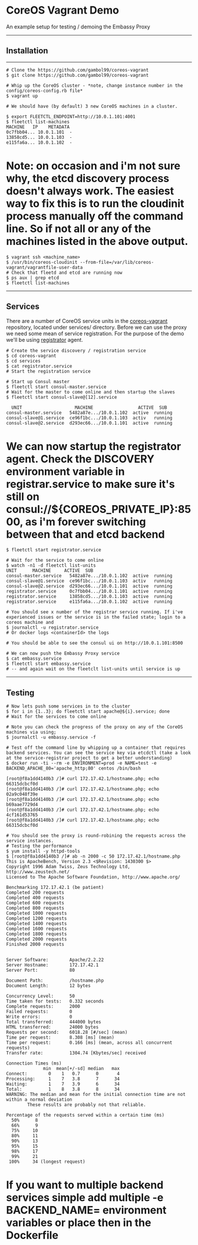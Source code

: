 # CoreOS Vagrant Demo

An example setup for testing / demoing the Embassy Proxy

***
## Installation


----------

  
    # Clone the https://github.com/gambol99/coreos-vagrant
    $ git clone https://github.com/gambol99/coreos-vagrant

    # Whip up the CoreOS cluster - *note, change instance number in the config/coreos-config.rb file*
    $ vagrant up

    # We should have (by default) 3 new CoreOS machines in a cluster.
  
    $ export FLEETCTL_ENDPOINT=http://10.0.1.101:4001
    $ fleetctl list-machines
    MACHINE   IP    METADATA
    0c7fbb04... 10.0.1.101  -
    13858cd5... 10.0.1.103  -
    e115fa6a... 10.0.1.102  -

  # Note: on occasion and i'm not sure why, the etcd discovery process doesn't always work. The easiest way to fix this is to run the cloudinit process manually off the command line. So if not all or any of the machines listed in the above output.
  
    $ vagrant ssh <machine_name>
    $ /usr/bin/coreos-cloudinit --from-file=/var/lib/coreos-vagrant/vagrantfile-user-data
    # Check that fleetd and etcd are running now
    $ ps aux | grep etcd
    $ fleetctl list-machines


----------

Services
--------

There are a number of CoreOS service units in the [coreos-vagrant](https://github.com/gambol99/coreos-vagrant) repository, located under services/ directory. Before we can use  the proxy we need some mean of service registration.
For the purpose of the demo we'll be using [registrator](https://github.com/progrium/registrator) agent.

    # Create the service discovery / registration service
    $ cd coreos-vagrant
    $ cd services
    $ cat registrator.service
    # Start the registration service
  
    # Start up Consul master
    $ fleetctl start consul-master.service
    # Wait for the master to come online and then startup the slaves
    $ fleetctl start consul-slave@[12].service

      UNIT                    MACHINE                 ACTIVE  SUB
    consul-master.service   5482a87e.../10.0.1.102  active  running
    consul-slave@1.service  ce96f1bc.../10.0.1.103  activ   running
    consul-slave@2.service  d293ec66.../10.0.1.101  active  running

  # We can now startup the registrator agent. Check the DISCOVERY environment variable in registrar.service to make sure it's still on consul://${COREOS_PRIVATE_IP}:8500, as i'm forever switching between that and etcd backend

    $ fleetctl start registrator.service

    # Wait for the service to come online
    $ watch -n1 -d fleetctl list-units
    UNIT      MACHINE     ACTIVE  SUB
    consul-master.service   5482a87e.../10.0.1.102  active  running
    consul-slave@1.service  ce96f1bc.../10.0.1.103  activ   running
    consul-slave@2.service  d293ec66.../10.0.1.101  active  running
    registrator.service     0c7fbb04.../10.0.1.101  active  running
    registrator.service     13858cd5.../10.0.1.103  active  running
    registrator.service     e115fa6a.../10.0.1.102  active  running

    # You should see x number of the registrar service running. If i've experienced issues or the service is in the failed state; login to a coreos machine and
    $ journalctl -u registrator.service
    # Or docker logs <containerId> the logs

    # You should be able to see the consul ui on http://10.0.1.101:8500

    # We can now push the Embassy Proxy service
    $ cat embassy.service
    $ fleetctl start embassy.service
    # -- and again wait on the fleetclt list-units until service is up


----------

## Testing ##
  
    # Now lets push some services in to the cluster
    $ for i in {1..3}; do fleetctl start apache@${i}.service; done
    # Wait for the services to come online
  
    # Note you can check the progress of the proxy on any of the CoreOS machines via using;
    $ journalctl -u embassy.service -f

    # Test off the command line by whipping up a container that requires backend services. You can see the service key via etcdctl (take a look at the service-registrar project to get a better understanding)
    $ docker run -ti --rm -e ENVIRONMENT=prod -e NAME=test -e BACKEND_APACHE_80='apache_http;80' centos /bin/bash

    [root@f8a1dd4140b3 /]# curl 172.17.42.1/hostname.php; echo
    66315dcbcf0d
    [root@f8a1dd4140b3 /]# curl 172.17.42.1/hostname.php; echo
    02a9c048f39e
    [root@f8a1dd4140b3 /]# curl 172.17.42.1/hostname.php; echo
    b69aae7729d4
    [root@f8a1dd4140b3 /]# curl 172.17.42.1/hostname.php; echo
    4cf161d53765
    [root@f8a1dd4140b3 /]# curl 172.17.42.1/hostname.php; echo
    66315dcbcf0d

    # You should see the proxy is round-robining the requests across the service instances.
    # Testing the performance
    $ yum install -y httpd-tools
    $ [root@f8a1dd4140b3 /]# ab -n 2000 -c 50 172.17.42.1/hostname.php
    This is ApacheBench, Version 2.3 <$Revision: 1430300 $>
    Copyright 1996 Adam Twiss, Zeus Technology Ltd, http://www.zeustech.net/
    Licensed to The Apache Software Foundation, http://www.apache.org/
    
    Benchmarking 172.17.42.1 (be patient)
    Completed 200 requests
    Completed 400 requests
    Completed 600 requests
    Completed 800 requests
    Completed 1000 requests
    Completed 1200 requests
    Completed 1400 requests
    Completed 1600 requests
    Completed 1800 requests
    Completed 2000 requests
    Finished 2000 requests
    
    
    Server Software:        Apache/2.2.22
    Server Hostname:        172.17.42.1
    Server Port:            80
    
    Document Path:          /hostname.php
    Document Length:        12 bytes
    
    Concurrency Level:      50
    Time taken for tests:   0.332 seconds
    Complete requests:      2000
    Failed requests:        0
    Write errors:           0
    Total transferred:      444000 bytes
    HTML transferred:       24000 bytes
    Requests per second:    6018.28 [#/sec] (mean)
    Time per request:       8.308 [ms] (mean)
    Time per request:       0.166 [ms] (mean, across all concurrent requests)
    Transfer rate:          1304.74 [Kbytes/sec] received
    
    Connection Times (ms)
                  min  mean[+/-sd] median   max
    Connect:        0    1   0.7      0       4
    Processing:     1    7   3.8      7      34
    Waiting:        1    7   3.9      6      34
    Total:          1    8   3.8      8      34
    WARNING: The median and mean for the initial connection time are not within a normal deviation
            These results are probably not that reliable.
    
    Percentage of the requests served within a certain time (ms)
      50%      8
      66%      9
      75%     10
      80%     11
      90%     13
      95%     15
      98%     17
      99%     21
     100%     34 (longest request)


  # If you want to multiple backend services simple add multiple -e BACKEND_NAME=<key> environment variables or place then in the Dockerfile









